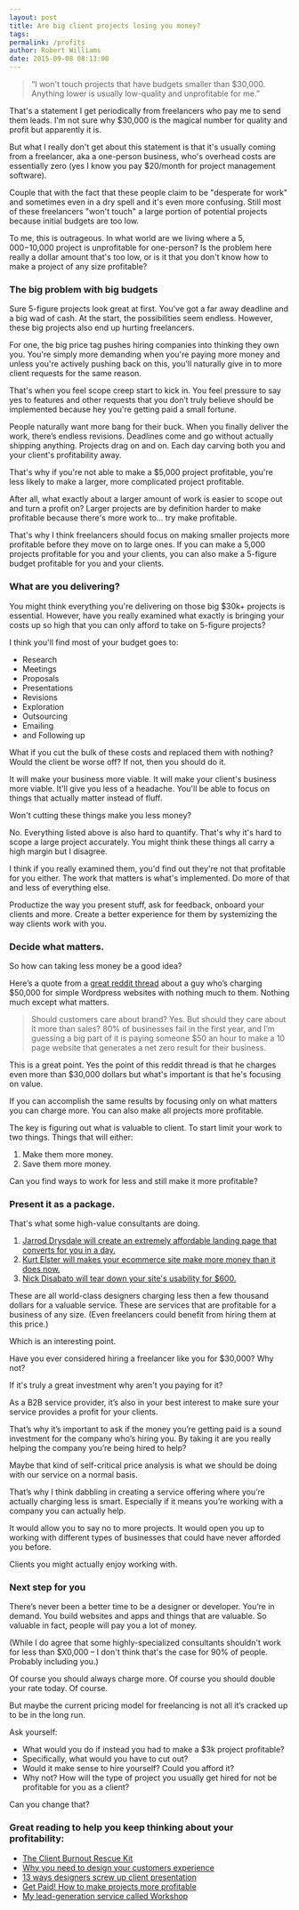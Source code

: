 ```yaml
---
layout: post
title: Are big client projects losing you money?
tags: 
permalink: /profits
author: Robert Williams
date: 2015-09-08 08:13:00
---
```


> “I won't touch projects that have budgets smaller than $30,000. Anything lower is usually low-quality and unprofitable for me.”

That's a statement I get periodically from freelancers who pay me to send them leads. I'm not sure why $30,000 is the magical number for quality and profit but apparently it is.

But what I really don't get about this statement is that it's usually coming from a freelancer, aka a one-person business, who's overhead costs are essentially zero (yes I know you pay $20/month for project management software). 

Couple that with the fact that these people claim to be "desperate for work" and sometimes even in a dry spell and it's even more confusing. Still most of these freelancers "won't touch" a large portion of potential projects because initial budgets are too low. 

To me, this is outrageous. In what world are we living where a $5,000-$10,000 project is unprofitable for  one-person? Is the problem here really a dollar amount that's too low, or is it that you don't know how to make a project of any size profitable?

### The big problem with big budgets

Sure 5-figure projects look great at first. You've got a far away deadline and a big wad of cash. At the start, the possibilities seem endless. However, these big projects also end up hurting freelancers.

For one, the big price tag pushes hiring companies into thinking they own you. You're simply more demanding when you're paying more money and unless you're actively pushing back on this, you'll naturally give in to more client requests for the same reason.

That's when you feel scope creep start to kick in. You feel pressure to say yes to features and other requests that you don’t truly believe should be implemented because hey you're getting paid a small fortune.

People naturally want more bang for their buck. When you finally deliver the work, there’s endless revisions. Deadlines come and go without actually shipping anything. Projects drag on and on. Each day carving both you and your client's profitability away.

That's why if you're not able to make a $5,000 project profitable, you're less likely to make a larger, more complicated project profitable.  

After all, what exactly about a larger amount of work is easier to scope out and turn a profit on? Larger projects are by definition harder to make profitable because there's more work to... try make profitable. 

That's why I think freelancers should focus on making smaller projects more profitable before they move on to large ones. If you can make a 5,000 projects profitable for you and your clients, you can also make a 5-figure budget profitable for you and your clients.

### What are you delivering?

You might think everything you're delivering on those big $30k+ projects is essential. However, have you really examined what exactly is bringing your costs up so high that you can only afford to take on 5-figure projects?

I think you'll find most of your budget goes to:

- Research
- Meetings
- Proposals
- Presentations
- Revisions
- Exploration
- Outsourcing
- Emailing
- and Following up

What if you cut the bulk of these costs and replaced them with nothing? Would the client be worse off? If not, then you should do it. 

It will make your business more viable. It will make your client's business more viable. It'll give you less of a headache. You'll be able to focus on things that actually matter instead of fluff. 

Won't cutting these things make you less money?

No. Everything listed above is also hard to quantify. That's why it's hard to scope a large project accurately. You might think these things all carry a high margin but I disagree. 

I think if you really examined them, you'd find out they're not that profitable for you either. The work that matters is what's implemented. Do more of that and less of everything else.

Productize the way you present stuff, ask for feedback, onboard your clients and more. Create a better experience for them by systemizing the way clients work with you.

### Decide what matters.

So how can taking less money be a good idea?

Here’s a quote from a [great reddit thread](https://www.reddit.com/r/freelance/comments/35lpsc/i_charge_30k60k_for_wordpress_websites_with_a/) about a guy who’s charging $50,000 for simple Wordpress websites with nothing much to them. Nothing much except what matters. 

> Should customers care about brand? Yes. But should they care about it more than sales? 80% of businesses fail in the first year, and I’m guessing a big part of it is paying someone $50 an hour to make a 10 page website that generates a net zero result for their business.

This is a great point. Yes the point of this reddit thread is that he charges even more than $30,000 dollars but what's important is that he's focusing on value. 

If you can accomplish the same results by focusing only on what matters you can charge more. You can also make all projects more profitable.

The key is figuring out what is valuable to client. To start limit your work to two things. Things that will either:

1. Make them more money. 
2. Save them more money. 

Can you find ways to work for less and still make it more profitable?



### Present it as a package.

That's what some high-value consultants are doing. 

1. [Jarrod Drysdale will create an extremely affordable landing page that converts for you in a day.](http://landingpageinaday.com)
2. [Kurt Elster will makes your ecommerce site make more money than it does now.](http://websiterescues.com)
3. [Nick Disabato will tear down your site's usability for $600.](https://draft.nu/revise/express/)

These are all world-class designers charging less then a few thousand dollars for a valuable service. These are services that are profitable for a business of any size. (Even freelancers could benefit from hiring them at this price.)

Which is an interesting point. 

Have you ever considered hiring a freelancer like you for $30,000? Why not? 

If it's truly a great investment why aren't you paying for it?

As a B2B service provider, it’s also in your best interest to make sure your service provides a profit for your clients.

That’s why it’s important to ask if the money you’re getting paid is a sound investment for the company who’s hiring you. By taking it are you really helping the company you’re being hired to help?

Maybe that kind of self-critical price analysis is what we should be doing with our service on a normal basis. 

That’s why I think dabbling in creating a service offering where you’re actually charging less is smart. Especially if it means you’re working with a company you can actually help.

It would allow you to say no to more projects. It would open you up to working with different types of businesses that could have never afforded you before.

Clients you might actually enjoy working with.

### Next step for you

There’s never been a better time to be a designer or developer. You’re in demand. You build websites and apps and things that are valuable. So valuable in fact, people will pay you a lot of money.

(While I do agree that some highly-specialized consultants shouldn't work for less than $X0,000 – I don't think that's the case for 90% of people. Probably including you.)

Of course you should always charge more. Of course you should double your rate today. Of course. 

But maybe the current pricing model for freelancing is not all it’s cracked up to be in the long run.

Ask yourself:

- What would you do if instead you had to make a $3k project profitable?
- Specifically, what would you have to cut out?
- Would it make sense to hire yourself? Could you afford it? 
- Why not? How will the type of project you usually get hired for not be profitable for you as a client?

Can you change that?

### Great reading to help you keep thinking about your profitability:

- [The Client Burnout Rescue Kit](/freelancing)
- [Why you need to design your customers experience](https://medium.com/@mariepoulin/designing-your-customers-experience-5b44c80fc564)
- [13 ways designers screw up client presentation](https://medium.com/@monteiro/13-ways-designers-screw-up-client-presentations-51aaee11e28c)
- [Get Paid! How to make projects more profitable](/class)
- [My lead-generation service called Workshop](http://letsworkshop.com)





